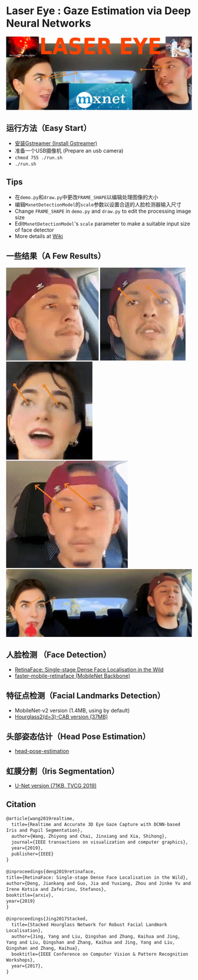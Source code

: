 # Laser Eye : Gaze Estimation via Deep Neural Networks

![BootJump](./asset/logo.webp)

## 运行方法（Easy Start）

* [安装Gstreamer (Install Gstreamer)](https://gstreamer.freedesktop.org/documentation/installing/on-linux.html?gi-language=c)
* 准备一个USB摄像机 (Prepare an usb camera)
* `chmod 755 ./run.sh`
* `./run.sh`

## Tips
* 在`demo.py`和`draw.py`中更改`FRAME_SHAPE`以编辑处理图像的大小
* 编辑`MxnetDetectionModel`的`scale`参数以设置合适的人脸检测器输入尺寸
* Change `FRAME_SHAPE` in `demo.py` and `draw.py` to edit the processing image size
* Edit`MxnetDetectionModel`'s `scale` parameter to make a suitable input size of face detector
* More details at [Wiki](https://github.com/1996scarlet/Laser-Eye/wiki)

## 一些结果（A Few Results）
![BootJump](./asset/1.gif)
![BootJump](./asset/2.gif)
![BootJump](./asset/3.gif)
![BootJump](./asset/4.gif)
![BootJump](./asset/5.gif)

## 人脸检测 （Face Detection）
* [RetinaFace: Single-stage Dense Face Localisation in the Wild](https://arxiv.org/abs/1905.00641)
* [faster-mobile-retinaface (MobileNet Backbone)](https://github.com/1996scarlet/faster-mobile-retinaface)

## 特征点检测（Facial Landmarks Detection）
* MobileNet-v2 version (1.4MB, using by default)
* [Hourglass2(d=3)-CAB version (37MB)](https://github.com/deepinx/deep-face-alignment)

## 头部姿态估计（Head Pose Estimation）
* [head-pose-estimation](https://github.com/lincolnhard/head-pose-estimation)

## 虹膜分割（Iris Segmentation）
* [U-Net version (71KB, TVCG 2019)](https://ieeexplore.ieee.org/document/8818661)

## Citation

```
@article{wang2019realtime,
  title={Realtime and Accurate 3D Eye Gaze Capture with DCNN-based Iris and Pupil Segmentation},
  author={Wang, Zhiyong and Chai, Jinxiang and Xia, Shihong},
  journal={IEEE transactions on visualization and computer graphics},
  year={2019},
  publisher={IEEE}
}

@inproceedings{deng2019retinaface,
title={RetinaFace: Single-stage Dense Face Localisation in the Wild},
author={Deng, Jiankang and Guo, Jia and Yuxiang, Zhou and Jinke Yu and Irene Kotsia and Zafeiriou, Stefanos},
booktitle={arxiv},
year={2019}
}

@inproceedings{Jing2017Stacked,
  title={Stacked Hourglass Network for Robust Facial Landmark Localisation},
  author={Jing, Yang and Liu, Qingshan and Zhang, Kaihua and Jing, Yang and Liu, Qingshan and Zhang, Kaihua and Jing, Yang and Liu, Qingshan and Zhang, Kaihua},
  booktitle={IEEE Conference on Computer Vision & Pattern Recognition Workshops},
  year={2017},
}
```
